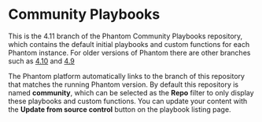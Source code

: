 # Community Playbooks

This is the 4.11 branch of the Phantom Community Playbooks repository, which contains the default initial playbooks and custom functions for each Phantom instance. For older versions of Phantom there are other branches such as [4.10](https://github.com/phantomcyber/playbooks/tree/4.10) and [4.9](https://github.com/phantomcyber/playbooks/tree/4.9)

The Phantom platform automatically links to the branch of this repository that matches the running Phantom version. By default this repository is named **community**, which can be selected as the **Repo** filter to only display these playbooks and custom functions. You can update your content with the **Update from source control** button on the playbook listing page.
